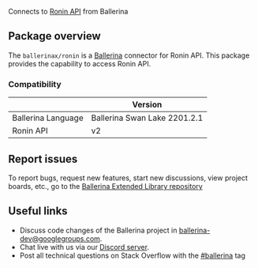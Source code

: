 Connects to [Ronin API](https://www.roninapp.com/api) from Ballerina

## Package overview
The `ballerinax/ronin` is a [Ballerina](https://ballerina.io/) connector for Ronin API.
This package provides the capability to access Ronin API.

### Compatibility
|                               | Version                         |
|-------------------------------|---------------------------------|
| Ballerina Language            | Ballerina Swan Lake 2201.2.1      | 
| Ronin API                     | v2                              |

## Report issues
To report bugs, request new features, start new discussions, view project boards, etc., go to the [Ballerina Extended Library repository](https://github.com/ballerina-platform/ballerina-extended-library)

## Useful links
- Discuss code changes of the Ballerina project in [ballerina-dev@googlegroups.com](mailto:ballerina-dev@googlegroups.com).
- Chat live with us via our [Discord server](https://discord.gg/ballerinalang).
- Post all technical questions on Stack Overflow with the [#ballerina](https://stackoverflow.com/questions/tagged/ballerina) tag
